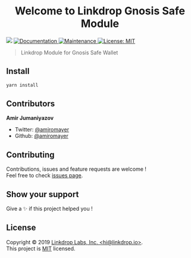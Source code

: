 <h1 align="center">Welcome to Linkdrop Gnosis Safe Module</h1>
<p>
  <img src="https://img.shields.io/badge/version-1.0.0-blue.svg?cacheSeconds=2592000" />
  <a href="https://github.com/LinkdropProtocol/linkdrop-safe-module#readme">
    <img alt="Documentation" src="https://img.shields.io/badge/documentation-yes-brightgreen.svg" target="_blank" />
  </a>
  <a href="https://github.com/LinkdropProtocol/linkdrop-safe-module/graphs/commit-activity">
    <img alt="Maintenance" src="https://img.shields.io/badge/Maintained%3F-yes-green.svg" target="_blank" />
  </a>
  <a href="https://github.com/LinkdropProtocol/linkdrop-safe-module/blob/master/LICENSE">
    <img alt="License: MIT" src="https://img.shields.io/badge/License-MIT-yellow.svg" target="_blank" />
  </a>
</p>

> Linkdrop Module for Gnosis Safe Wallet

## Install

```sh
yarn install
```

## Contributors

**Amir Jumaniyazov**

* Twitter: [@amiromayer](https://twitter.com/amiromayer)
* Github: [@amiromayer](https://github.com/amiromayer)

## Contributing

Contributions, issues and feature requests are welcome !<br />Feel free to check [issues page](https://github.com/LinkdropProtocol/linkdrop-safe-module/issues).

## Show your support

Give a ✨ if this project helped you !

## License

Copyright © 2019 [Linkdrop Labs, Inc. &lt;hi@linkdrop.io&gt;](https://github.com/LinkdropProtocol).<br />
This project is [MIT](https://github.com/LinkdropProtocol/linkdrop-safe-module/blob/master/LICENSE) licensed.